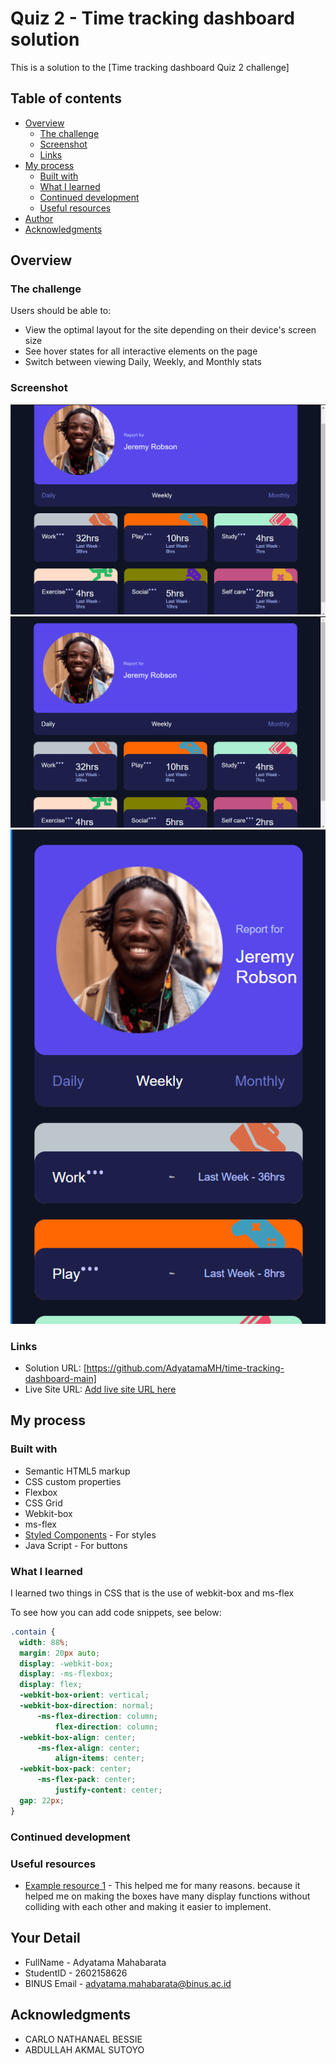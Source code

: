 # Quiz 2 - Time tracking dashboard solution

This is a solution to the [Time tracking dashboard Quiz 2 challenge]

## Table of contents

- [Overview](#overview)
  - [The challenge](#the-challenge)
  - [Screenshot](#screenshot)
  - [Links](#links)
- [My process](#my-process)
  - [Built with](#built-with)
  - [What I learned](#what-i-learned)
  - [Continued development](#continued-development)
  - [Useful resources](#useful-resources)
- [Author](#author)
- [Acknowledgments](#acknowledgments)


## Overview

### The challenge

Users should be able to:

- View the optimal layout for the site depending on their device's screen size
- See hover states for all interactive elements on the page
- Switch between viewing Daily, Weekly, and Monthly stats

### Screenshot

![100](./design/Result1.png)
![100](./design/Result2.png)
![100](./design/Result3.png)



### Links

- Solution URL: [https://github.com/AdyatamaMH/time-tracking-dashboard-main]
- Live Site URL: [Add live site URL here](https://your-live-site-url.com)

## My process

### Built with

- Semantic HTML5 markup
- CSS custom properties
- Flexbox
- CSS Grid
- Webkit-box
- ms-flex
- [Styled Components](https://styled-components.com/) - For styles
- Java Script - For buttons 


### What I learned

I learned two things in CSS that is the use of webkit-box and ms-flex

To see how you can add code snippets, see below:


```css
.contain {
  width: 88%;
  margin: 20px auto;
  display: -webkit-box;
  display: -ms-flexbox;
  display: flex;
  -webkit-box-orient: vertical;
  -webkit-box-direction: normal;
      -ms-flex-direction: column;
          flex-direction: column;
  -webkit-box-align: center;
      -ms-flex-align: center;
          align-items: center;
  -webkit-box-pack: center;
      -ms-flex-pack: center;
          justify-content: center;
  gap: 22px;
}
```

### Continued development

### Useful resources

- [Example resource 1](https://css-tricks.com/using-flexbox/) - This helped me for many reasons. because it helped me on making the boxes have many display functions without colliding with each other and making it easier to implement.



## Your Detail 

- FullName - Adyatama Mahabarata
- StudentID - 2602158626
- BINUS Email - adyatama.mahabarata@binus.ac.id

## Acknowledgments

- CARLO NATHANAEL BESSIE
- ABDULLAH AKMAL SUTOYO
